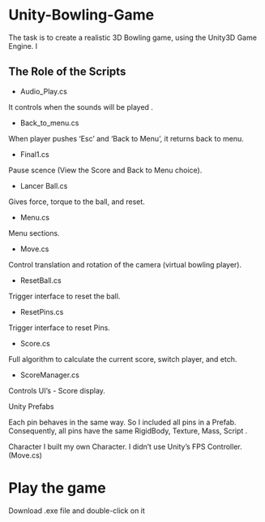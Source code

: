 # Unity-Bowling-Game

The task is to create a realistic 3D Bowling game, using the Unity3D Game Engine. I


## The Role of the Scripts 

*	Audio_Play.cs

It controls when the sounds will be played . 

*	Back_to_menu.cs

When player pushes ‘Esc’ and ‘Back to Menu’, it returns back to menu.

*	Final1.cs 

Pause scence (View the Score and Back to Menu choice).

*	Lancer Ball.cs  

Gives force, torque to the ball, and reset.

*	Menu.cs

Menu sections.

*	Move.cs

Control translation and rotation of the camera (virtual bowling player).

*	ResetBall.cs 

Trigger interface to reset the ball.

*	ResetPins.cs

Trigger interface to reset Pins.

*	Score.cs  

Full algorithm to calculate the current score, switch player, and etch.

*	ScoreManager.cs  

Controls UI’s - Score display.

Unity Prefabs 

Each pin behaves in the same way. So I included all pins in a Prefab. Consequently, all pins have the same RigidBody, Texture, Mass, Script .

Character
I built my own Character. 
I didn’t use Unity’s FPS Controller. (Move.cs)


# Play the game 
 Download .exe file and double-click on it


